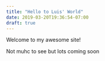 ```yaml
---
title: "Hello to Luis' World"
date: 2019-03-20T19:36:54-07:00
draft: true
---
```


Welcome to my awesome site!

Not muhc to see but lots coming soon
